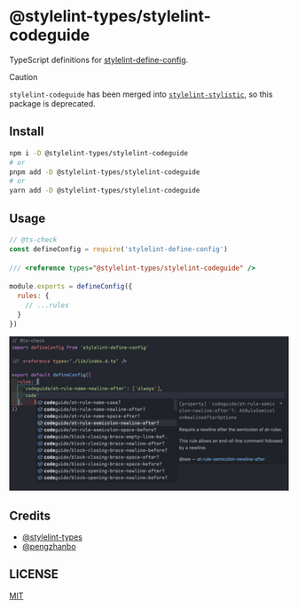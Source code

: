 # @stylelint-types/stylelint-codeguide

TypeScript definitions for [stylelint-define-config](https://github.com/stylelint-types/stylelint-define-config).

> [!CAUTION]
> `stylelint-codeguide` has been merged into [`stylelint-stylistic`](https://github.com/stylelint-stylistic/stylelint-stylistic), so this package is deprecated.

## Install

```sh
npm i -D @stylelint-types/stylelint-codeguide
# or
pnpm add -D @stylelint-types/stylelint-codeguide
# or
yarn add -D @stylelint-types/stylelint-codeguide
```

## Usage

```js
// @ts-check
const defineConfig = require('stylelint-define-config')

/// <reference types="@stylelint-types/stylelint-codeguide" />

module.exports = defineConfig({
  rules: {
    // ...rules
  }
})
```

![](./static/demo.png)

## Credits

- [@stylelint-types](https://github.com/stylelint-types)
- [@pengzhanbo](https://github.com/pengzhanbo)

## LICENSE

[MIT](./LICENSE)
